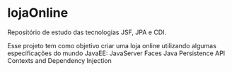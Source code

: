 # lojaOnline
Repositório de estudo das tecnologias JSF, JPA e CDI.

Esse projeto tem como objetivo criar uma loja online utilizando algumas especificações do mundo JavaEE:
JavaServer Faces
Java Persistence API
Contexts and Dependency Injection

